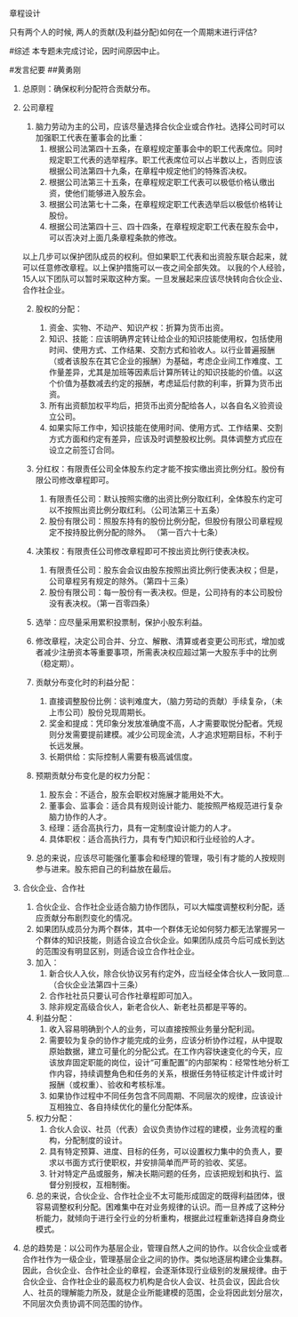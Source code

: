章程设计

只有两个人的时候, 两人的贡献(及利益分配)如何在一个周期末进行评估?

#综述
本专题未完成讨论，因时间原因中止。

#发言纪要
##黄勇刚
1. 总原则：确保权利分配符合贡献分布。
2. 公司章程
	1. 脑力劳动为主的公司，应该尽量选择合伙企业或合作社。选择公司时可以加强职工代表在董事会的比重：
		1. 根据公司法第四十五条，在章程规定董事会中的职工代表席位。同时规定职工代表的选举程序。职工代表席位可以占半数以上，否则应该根据公司法第四十九条，在章程中规定他们的特殊否决权。
		2. 根据公司法第三十五条，在章程规定职工代表可以极低价格认缴出资，使他们能够进入股东会。
		3. 根据公司法第七十二条，在章程规定职工代表选举后以极低价格转让股份。
		4. 根据公司法第四十三、四十四条，在章程规定职工代表在股东会中，可以否决对上面几条章程条款的修改。

	以上几步可以保护团队成员的权利。但如果职工代表和出资股东联合起来，就可以任意修改章程。以上保护措施可以一夜之间全部失效。
	以我的个人经验，15人以下团队可以暂时采取这种方案。一旦发展起来应该尽快转向合伙企业、合作社企业。

	2. 股权的分配：

		1. 资金、实物、不动产、知识产权：折算为货币出资。
		2. 知识、技能：应该明确界定转让给企业的知识技能使用权，包括使用时间、使用方式、工作结果、交割方式和验收人。以行业普遍报酬（或者该股东在其它企业的报酬）为基础，考虑企业间工作难度、工作量差异，尤其是加班等因素后计算所转让的知识技能的价值。以这个价值为基数减去约定的报酬，考虑延后付款的利率，折算为货币出资。 
		3. 所有出资额加权平均后，把货币出资分配给各人，以各自名义验资设立公司。
		4. 如果实际工作中，知识技能在使用时间、使用方式、工作结果、交割方式方面和约定有差异，应该及时调整股权比例。具体调整方式应在设立之前签订合同。

	3. 分红权：有限责任公司全体股东约定才能不按实缴出资比例分红。股份有限公司修改章程即可。
		1. 有限责任公司：默认按照实缴的出资比例分取红利，全体股东约定可以不按照出资比例分取红利。（公司法第三十五条）
		2. 股份有限公司：照股东持有的股份比例分配，但股份有限公司章程规定不按持股比例分配的除外。 （第一百六十七条）

	4. 决策权：有限责任公司修改章程即可不按出资比例行使表决权。
		1. 有限责任公司：股东会会议由股东按照出资比例行使表决权；但是，公司章程另有规定的除外。（第四十三条）
		2. 股份有限公司：每一股份有一表决权。但是，公司持有的本公司股份没有表决权。（第一百零四条）

	5. 选举：应尽量采用累积投票制，保护小股东利益。

	6. 修改章程，决定公司合并、分立、解散、清算或者变更公司形式，增加或者减少注册资本等重要事项，所需表决权应超过第一大股东手中的比例（稳定期）。

	7. 贡献分布变化时的利益分配：
		1. 直接调整股份比例：谈判难度大，（脑力劳动的贡献）手续复杂，（未上市公司）股份兑现周期长。
		2. 奖金和提成：凭印象分发放准确度不高，人才需要取悦分配者。凭规则分发需要提前建模。减少公司现金流，人才追求短期目标，不利于长远发展。
		3. 长期供给：实际控制人需要有极高诚信度。

	8. 预期贡献分布变化是的权力分配：
		1. 股东会：不适合，股东会职权对施展才能用处不大。
		2. 董事会、监事会：适合具有规则设计能力、能按照严格规范进行复杂脑力协作的人才。
		3. 经理：适合高执行力，具有一定制度设计能力的人才。
		4. 具体职权：适合高执行力，具有专门知识和行业经验的人才。

	9. 总的来说，应该尽可能强化董事会和经理的管理，吸引有才能的人按规则参与进来。股东把自己的利益放在最后。  

3. 合伙企业、合作社
	1. 合伙企业、合作社企业适合脑力协作团队，可以大幅度调整权利分配，适应贡献分布剧烈变化的情况。
	2. 如果团队成员分为两个群体，其中一个群体无论如何努力都无法掌握另一个群体的知识技能，则适合设立合伙企业。如果团队成员今后可成长到达的范围没有明显区别，则适合设立合作社企业。
	3. 加入：
		1. 新合伙人入伙，除合伙协议另有约定外，应当经全体合伙人一致同意...（合伙企业法第四十三条）
		2. 合作社社员只要认可合作社章程即可加入。
		3. 除非规定高级合伙人，新老合伙人、新老社员都是平等的。
	4. 利益分配：
		1. 收入容易明确到个人的业务，可以直接按照业务量分配利润。
		2. 需要较为复杂的协作才能完成的业务，应该分析协作过程，从中提取原始数据，建立可量化的分配公式。在工作内容快速变化的今天，应该放弃固定职能的岗位，设计“可重配置”的内部架构：经常性地分析工作内容，持续调整角色和任务的关系，根据任务特征核定计件或计时报酬（或权重）、验收和考核标准。
		3. 如果协作过程中不同任务包含不同周期、不同层次的规律，应该设计互相独立、各自持续优化的量化分配体系。
	5. 权力分配：
		1. 合伙人会议、社员（代表）会议负责协作过程的建模，业务流程的重构，分配制度的设计。
		2. 具有特定预算、进度、目标的任务，可以设置权力集中的负责人，要求以书面方式行使职权，并安排简单而严苛的验收、奖惩。
		3. 针对特定产品或服务，解决长期问题的任务，应该把规划和执行、监督分别授权，互相制衡。
	6.  总的来说，合伙企业、合作社企业不太可能形成固定的既得利益团体，很容易调整权利分配。困难集中在对业务规律的认识。而一旦养成了这种分析能力，就倾向于进行全行业的分析重构，根据此过程重新选择自身商业模式。
4. 总的趋势是：以公司作为基层企业，管理自然人之间的协作。以合伙企业或者合作社作为一级企业，管理基层企业之间的协作。类似地逐层构建企业集群。因此，合伙企业、合作社企业的章程，会逐渐体现行业级别的发展规律。由于合伙企业、合作社企业的最高权力机构是合伙人会议、社员会议，因此合伙人、社员的理解能力所及，就是企业所能建模的范围，企业将因此划分层次，不同层次负责协调不同范围的协作。
